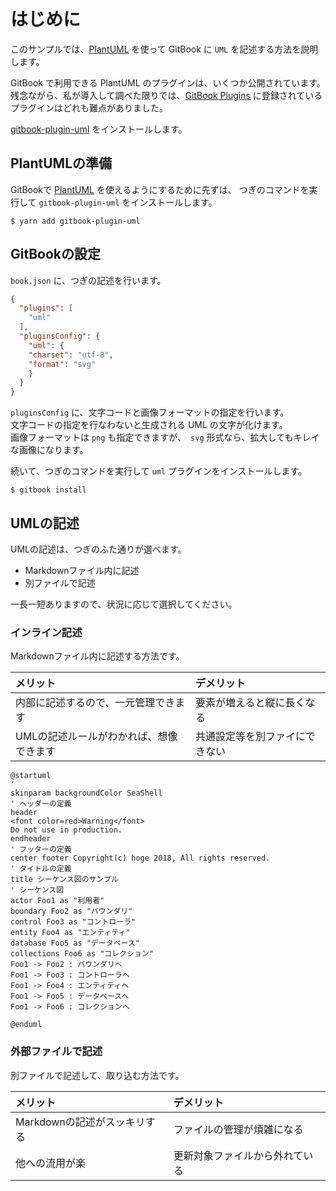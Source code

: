 # はじめに
このサンプルでは、[PlantUML](http://plantuml.com) を使って GitBook に `UML` を記述する方法を説明します。

GitBook で利用できる PlantUML のプラグインは、いくつか公開されています。  
残念ながら、私が導入して調べた限りでは、[GitBook Plugins](https://plugins.gitbook.com) に登録されているプラグインはどれも難点がありました。

[gitbook-plugin-uml](https://github.com/vowstar/gitbook-plugin-uml) をインストールします。

## PlantUMLの準備
GitBookで [PlantUML](http://plantuml.com) を使えるようにするために先ずは、 
つぎのコマンドを実行して `gitbook-plugin-uml` をインストールします。

```shell
$ yarn add gitbook-plugin-uml
```

## GitBookの設定
`book.json` に、つぎの記述を行います。

```json
{
  "plugins": [
    "uml"
  ],
  "pluginsConfig": {
    "uml": {
    "charset": "utf-8",
    "format": "svg"
    }
  }
}
```

`pluginsConfig` に、文字コードと画像フォーマットの指定を行います。  
文字コードの指定を行なわないと生成される UML の文字が化けます。  
画像フォーマットは `png` も指定できますが、　`svg` 形式なら、拡大してもキレイな画像になります。

続いて、つぎのコマンドを実行して `uml` プラグインをインストールします。

```shell
$ gitbook install
```

## UMLの記述
UMLの記述は、つぎのふた通りが選べます。

- Markdownファイル内に記述
- 別ファイルで記述

一長一短ありますので、状況に応じて選択してください。

### インライン記述
Markdownファイル内に記述する方法です。  

| メリット | デメリット |
|:-- |:-- |
| 内部に記述するので、一元管理できます | 要素が増えると縦に長くなる |
| UMLの記述ルールがわかれば、想像できます | 共通設定等を別ファイにできない |

```puml
@startuml
'
skinparam backgroundColor SeaShell
' ヘッダーの定義
header
<font color=red>Warning</font>
Do not use in production.
endheader
' フッターの定義
center footer Copyright(c) hoge 2018, All rights reserved.
' タイトルの定義
title シーケンス図のサンプル
' シーケンス図
actor Foo1 as "利用者"
boundary Foo2 as "バウンダリ"
control Foo3 as "コントローラ"
entity Foo4 as "エンティティ"
database Foo5 as "データベース"
collections Foo6 as "コレクション"
Foo1 -> Foo2 : バウンダリへ
Foo1 -> Foo3 : コントローラヘ
Foo1 -> Foo4 : エンティティヘ
Foo1 -> Foo5 : データベースヘ
Foo1 -> Foo6 : コレクションヘ

@enduml
```
### 外部ファイルで記述
別ファイルで記述して、取り込む方法です。

| メリット | デメリット |
|:-- |:-- |
| Markdownの記述がスッキリする | ファイルの管理が煩雑になる |
| 他への流用が楽 | 更新対象ファイルから外れている |

```puml { src="ja/uml/sample-screen.pu" }
```
